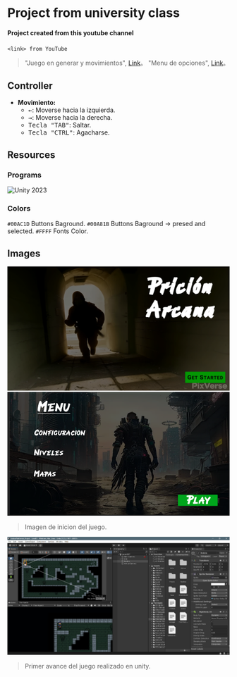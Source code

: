 # Project from university class 

#### Project created from this youtube channel

`<link> from YouTube`
> "Juego en generar y movimientos", [Link](https://www.youtube.com/@academiadevideojuegos)。
> "Menu de opciones", [Link](https://youtube.com/playlist?list=PLTUZMVrECom3Qkk7BoMNCjBiBpZ1VJgcV&si=6bsuNRZNdh0BF2_8)。


## Controller

- **Movimiento:**
  - <kbd>←</kbd>: Moverse hacia la izquierda.
  - <kbd>→</kbd>: Moverse hacia la derecha.
  - <kbd>Tecla "TAB"</kbd>: Saltar.
  - <kbd>Tecla "CTRL"</kbd>: Agacharse.


## Resources

### Programs
![Unity 2023](https://img.shields.io/badge/Unity-2023.2.19f1-green)

### Colors
`#00AC1D`   Buttons Baground.
`#00A81B`   Buttons Baground -> presed and selected.
`#FFFF`     Fonts Color.



## Images

![Start](https://github.com/jmorales01/prision_arcana/blob/master/images/start_player.png) ![Menu](https://github.com/jmorales01/prision_arcana/blob/master/images/Menu_player.png)
> Imagen de inicion del juego.

![](https://github.com/jmorales01/prision_arcana/blob/master/images/dev-player.png)

> Primer avance del juego realizado en unity.
